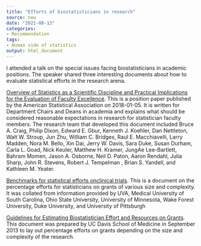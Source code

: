 ```yaml
---
title: "Efforts of biostatisticians in research"
source: new
date: "2021-08-13"
categories:
- Recommendation
tags:
- Human side of statistics
output: html_document
---
```


I attended a talk on the special issues facing biostatisticians in academic positions. The speaker shared three interesting documents about how to evaluate statistical efforts in the research arena. 

<!--more-->

[Overview of Statistics as a Scientific Discipline and Practical Implications for the Evaluation of Faculty Excellence][asa1]. This is a position paper published by the American Statistical Association on 2018-01-05. It is written for Department Chairs and Deans in academia and explains what should be considered reasonable expectations in research for statistician faculty members. The research team that developed this document included Bruce A. Craig, Philip Dixon, Edward E. Gbur, Kenneth J. Koehler, Dan Nettleton, Walt W. Stroup, Jun Zhu, William C. Bridges, Raul E. Macchiavelli, Larry Madden, Nora M. Bello, Xin Dai, Jerry W. Davis, Sara Duke, Susan Durham, Carla L. Goad, Nick Keuler, Matthew H. Kramer, JungAe Lee-Bartlett, Bahram Momen, Jason A. Osborne, Neil D. Paton, Aaron Rendahl, Julia Sharp, John R. Stevens, Robert J. Tempelman , Brian S. Yandell, and Kathleen M. Yeater.

[Benchmarks for statistical efforts onclinical trials][ben1]. This is a document on the percentage efforts for statisticians on grants of various size and complexity. It was collated from information provided by UVA, Medical University of South Carolina, Ohio State University, University of Minnesota, Wake Forest University, Duke University, and University of Pittsburgh

[Guidelines for Estimating Biostatistician Effort and Resources on Grants][ucd1]. This document was prepared by UC Davis School of Medicine in September 2013 to lay out percentage efforts on grants depending on the size and complexity of the research.

[asa1]: https://www.amstat.org/asa/files/pdfs/POL-Statistics-as-a-Scientific-Discipline.pdf
[ben1]: https://med.virginia.edu/phs/wp-content/uploads/sites/188/2021/05/TRAppS-Biostat-effort-benchmarks-Apr2021.pdf
[ucd1]: https://health.ucdavis.edu/ctsc/area/biostatistics/Documents/UCD_Biostat_Effort_Guidelines.pdf
